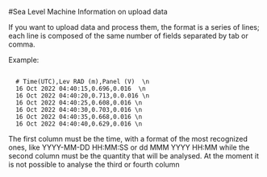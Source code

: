 #Sea Level Machine
Information on upload data

If you want to upload data and process them,  the format is a series of lines; each line is composed of the same number of fields separated by tab or comma.

Example:

<code>
  # Time(UTC),Lev RAD (m),Panel (V)  \n
  16 Oct 2022 04:40:15,0.696,0.016  \n
  16 Oct 2022 04:40:20,0.713,0.0.016 \n
  16 Oct 2022 04:40:25,0.608,0.016 \n
  16 Oct 2022 04:40:30,0.703,0.016 \n
  16 Oct 2022 04:40:35,0.668,0.016 \n
  16 Oct 2022 04:40:40,0.629,0.016 \n
</code>
  
 The first column must be the time,  with a format of the most recognized ones, like  YYYY-MM-DD HH:MM:SS  or  dd MMM YYYY HH:MM while the second column must be the quantity that will be analysed.  At the moment it is not possible to analyse the third or fourth column
  
